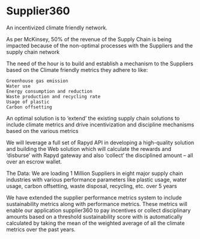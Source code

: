 # Supplier360
An incentivized climate friendly network.

As per McKinsey, 50% of the revenue of the Supply Chain is being impacted because of the non-optimal processes with the Suppliers and the supply chain network

The need of the hour is to build and establish a mechanism to the
Suppliers based on the Climate friendly metrics they adhere to like:
	
	Greenhouse gas emission
	Water use
	Energy consumption and reduction
	Waste production and recycling rate
	Usage of plastic
	Carbon offsetting

An optimal solution is to ‘extend’ the existing supply chain solutions to include climate metrics and drive incentivization and discipline mechanisms based on the various metrics

We will leverage a full set of Rapyd API in developing a high-quality solution and building the Web solution which will calculate the rewards and ‘disburse’ with Rapyd gateway and also ‘collect’ the disciplined amount – all over an escrow wallet.

The Data: We are loading 1 Million Suppliers in eight major supply chain industries with various performance parameters like plastic usage, water usage, carbon offsetting, waste disposal, recycling, etc. over 5 years

We have extended the supplier performance metrics system to include sustainability metrics along with performance metrics. These metrics will enable our application supplier360 to pay incentives or collect disciplinary amounts based on a threshold sustainability score with is automatically calculated by taking the mean of the weighted average of all the climate metrics over the past years. 
